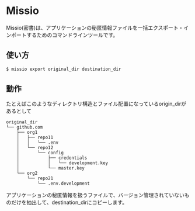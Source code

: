 # Missio

Missio(密書)は、アプリケーションの秘匿情報ファイルを一括エクスポート・インポートするためのコマンドラインツールです。

## 使い方

```sh
$ missio export original_dir destination_dir
```

## 動作

たとえばこのようなディレクトリ構造とファイル配置になっているorigin_dirがあるとして

```
original_dir
└── github.com
    ├── org1
    │   ├── repo11
    │   │   └── .env
    │   └── repo12
    │       └── config
    │           ├── credentials
    │           │   └── development.key
    │           └── master.key
    └── org2
        └── repo21
            └── .env.development
```

アプリケーションの秘匿情報を扱うファイルで、バージョン管理されていないものだけを抽出して、destination_dirにコピーします。
